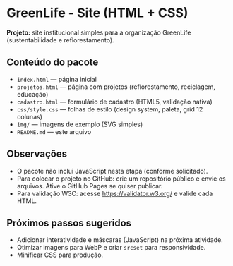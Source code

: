 # GreenLife - Site (HTML + CSS)

**Projeto:** site institucional simples para a organização GreenLife (sustentabilidade e reflorestamento).

## Conteúdo do pacote
- `index.html` — página inicial
- `projetos.html` — página com projetos (reflorestamento, reciclagem, educação)
- `cadastro.html` — formulário de cadastro (HTML5, validação nativa)
- `css/style.css` — folhas de estilo (design system, paleta, grid 12 colunas)
- `img/` — imagens de exemplo (SVG simples)
- `README.md` — este arquivo

## Observações
- O pacote não inclui JavaScript nesta etapa (conforme solicitado).
- Para colocar o projeto no GitHub: crie um repositório público e envie os arquivos. Ative o GitHub Pages se quiser publicar.
- Para validação W3C: acesse https://validator.w3.org/ e valide cada HTML.

## Próximos passos sugeridos
- Adicionar interatividade e máscaras (JavaScript) na próxima atividade.
- Otimizar imagens para WebP e criar `srcset` para responsividade.
- Minificar CSS para produção.
